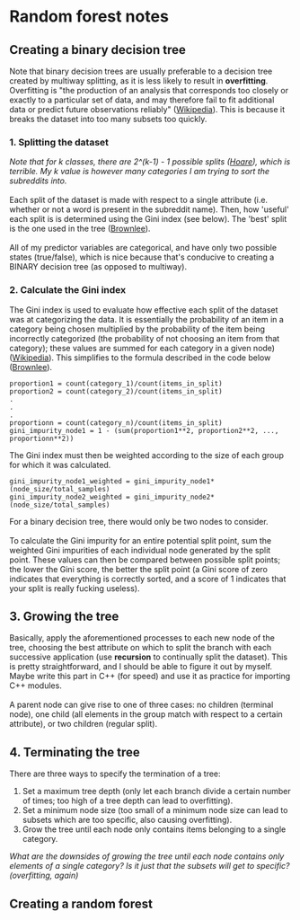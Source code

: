 # Random forest notes

## Creating a binary decision tree

Note that binary decision trees are usually preferable to a decision tree created by multiway splitting, as it is less
likely to result in **overfitting**. Overfitting is "the production of an analysis that corresponds too closely or exactly to
a particular set of data, and may therefore fail to fit additional data or predict future observations reliably"
([Wikipedia][1]). This is because it breaks the dataset into too many subsets too quickly.  

### 1. Splitting the dataset
*Note that for k classes, there are 2^(k-1) - 1 possible splits ([Hoare][3]), which is terrible. My k value 
is however many categories I am trying to sort the subreddits into.* <br/>
<br/>
Each split of the dataset is made with respect to a single attribute (i.e. whether or not a word is present in the 
subreddit name). Then, how 'useful' each split is is determined using the Gini index (see below). The 'best'
split is the one used in the tree ([Brownlee][2]). <br/>
<br/>
All of my predictor variables are categorical, and have only two possible states (true/false), which is nice because 
that's conducive to creating a BINARY decision tree (as opposed to multiway). 

### 2. Calculate the Gini index
The Gini index is used to evaluate how effective each split of the dataset was at categorizing the data. It is essentially
the probability of an item in a category being chosen multiplied by the probability of the item being incorrectly
categorized (the probability of not choosing an item from that category); these values are summed for each category in a
given node) ([Wikipedia][4]). This simplifies to the formula described in the code below ([Brownlee][2]). <br/>

```
proportion1 = count(category_1)/count(items_in_split)
proportion2 = count(category_2)/count(items_in_split)
.
.
.
proportionn = count(category_n)/count(items_in_split)                    
gini_impurity_node1 = 1 - (sum(proportion1**2, proportion2**2, ..., proportionn**2))
```
The Gini index must then be weighted according to the size of each group for which it was calculated. <br/>

```
gini_impurity_node1_weighted = gini_impurity_node1*(node_size/total_samples)
gini_impurity_node2_weighted = gini_impurity_node2*(node_size/total_samples)
```
For a binary decision tree, there would only be two nodes to consider. <br/>
<br/>
To calculate the Gini impurity for an entire potential split point, sum the weighted Gini impurities of each individual node
generated by the split point. These values can then be compared between possible split points; the lower the Gini score,
the better the split point (a Gini score of zero indicates that everything is correctly sorted, and a score of 1 indicates
that your split is really fucking useless).  

## 3. Growing the tree

Basically, apply the aforementioned processes to each new node of the tree, choosing the best attribute on which to split
the branch with each successive application (use **recursion** to continually split the dataset). This is pretty 
straightforward, and I should be able to figure it out by myself. Maybe write this part in C++ (for speed) and use it
as practice for importing C++ modules. <br/>
<br/>
A parent node can give rise to one of three cases: no children (terminal node), one child (all elements in the group match
with respect to a certain attribute), or two children (regular split). 

## 4. Terminating the tree

There are three ways to specify the termination of a tree: <br/>
1. Set a maximum tree depth (only let each branch divide a certain number of times; too high of a tree depth
   can lead to overfitting).
2. Set a minimum node size (too small of a minimum node size can lead to subsets which are too specific, also causing
   overfitting).
3. Grow the tree until each node only contains items belonging to a single category.

*What are the downsides of growing the tree until each node contains only elements of a single category? Is it
just that the subsets will get to specific? (overfitting, again)*


[1]: https://en.wikipedia.org/wiki/Overfitting
[2]: https://machinelearningmastery.com/implement-decision-tree-algorithm-scratch-python/
[3]: https://www.displayr.com/how-is-splitting-decided-for-decision-trees/
[4]: https://en.wikipedia.org/wiki/Decision_tree_learning#Gini_impurity


## Creating a random forest
